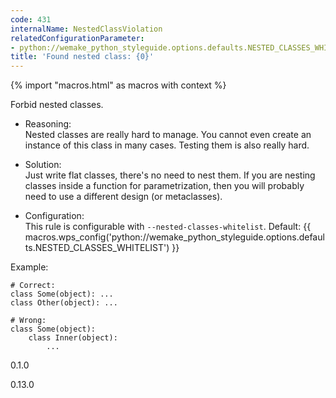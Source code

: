 ```yaml
---
code: 431
internalName: NestedClassViolation
relatedConfigurationParameter:
- python://wemake_python_styleguide.options.defaults.NESTED_CLASSES_WHITELIST
title: 'Found nested class: {0}'
---
```


{% import "macros.html" as macros with context %}

Forbid nested classes.

  - Reasoning:  
    Nested classes are really hard to manage. You cannot even create an
    instance of this class in many cases. Testing them is also really
    hard.

  - Solution:  
    Just write flat classes, there's no need to nest them. If you are
    nesting classes inside a function for parametrization, then you will
    probably need to use a different design (or metaclasses).

  - Configuration:  
    This rule is configurable with `--nested-classes-whitelist`.
    Default:
    {{ macros.wps_config('python://wemake_python_styleguide.options.defaults.NESTED_CLASSES_WHITELIST') }}

Example:

    # Correct:
    class Some(object): ...
    class Other(object): ...
    
    # Wrong:
    class Some(object):
        class Inner(object):
            ...

<div class="versionadded">

0.1.0

</div>

<div class="versionchanged">

0.13.0

</div>
